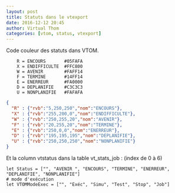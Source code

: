 ```yaml
---
layout: post
title: Statuts dans le vtexport
date: 2016-12-12 20:45
author: Virtual Thom
categories: [vtom, status, vtexport]
---
```

Code couleur des statuts dans VTOM.  

        R = ENCOURS       #05FAFA
        X = ENDIFFICULTE  #FFC800
        W = AVENIR        #FAFF14
        F = TERMINE       #14FF14
        E = ENERREUR      #FA0000
        D = DEPLANIFIE    #C3C3C3
        U = NONPLANIFIE   #FAFAFA

```json
{
  "R" : {"rvb":"5,250,250","nom":"ENCOURS"},
  "X" : {"rvb":"255,200,0","nom":"ENDIFFICULTE"},
  "W" : {"rvb":"250,255,20","nom":"AVENIR"},
  "F" : {"rvb":"20,255,20","nom":"TERMINE"},
  "E" : {"rvb":"250,0,0","nom":"ENERREUR"},
  "D" : {"rvb":"195,195,195","nom":"DEPLANIFIE"},
  "U" : {"rvb":"250,250,250","nom":"NONPLANIFIE"}
}
```

Et la column vtstatus dans la table vt_stats_job : (index de 0 à 6)

```
let Status = ["", "AVENIR ", "ENCOURS", "TERMINE", "ENERREUR", "DEPLANIFIE", "NONPLANIFIE"]
# mode d'exécution
let VTOMModeExec = ["", "Exéc", "Simu", "Test", "Stop", "Job"]
```

